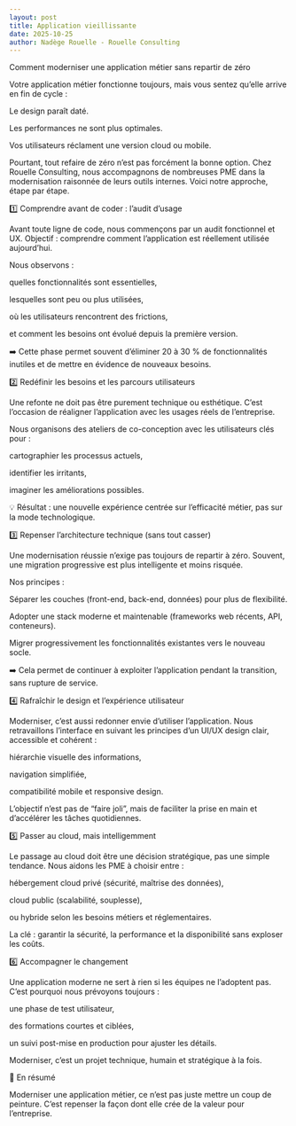 ```yaml
---
layout: post
title: Application vieillissante
date: 2025-10-25
author: Nadège Rouelle - Rouelle Consulting
---
```


Comment moderniser une application métier sans repartir de zéro


Votre application métier fonctionne toujours, mais vous sentez qu’elle arrive en fin de cycle :

Le design paraît daté.

Les performances ne sont plus optimales.

Vos utilisateurs réclament une version cloud ou mobile.

Pourtant, tout refaire de zéro n’est pas forcément la bonne option.
Chez Rouelle Consulting, nous accompagnons de nombreuses PME dans la modernisation raisonnée de leurs outils internes.
Voici notre approche, étape par étape.

1️⃣ Comprendre avant de coder : l’audit d’usage

Avant toute ligne de code, nous commençons par un audit fonctionnel et UX.
Objectif : comprendre comment l’application est réellement utilisée aujourd’hui.

Nous observons :

quelles fonctionnalités sont essentielles,

lesquelles sont peu ou plus utilisées,

où les utilisateurs rencontrent des frictions,

et comment les besoins ont évolué depuis la première version.

➡️ Cette phase permet souvent d’éliminer 20 à 30 % de fonctionnalités inutiles et de mettre en évidence de nouveaux besoins.

2️⃣ Redéfinir les besoins et les parcours utilisateurs

Une refonte ne doit pas être purement technique ou esthétique.
C’est l’occasion de réaligner l’application avec les usages réels de l’entreprise.

Nous organisons des ateliers de co-conception avec les utilisateurs clés pour :

cartographier les processus actuels,

identifier les irritants,

imaginer les améliorations possibles.

💡 Résultat : une nouvelle expérience centrée sur l’efficacité métier, pas sur la mode technologique.

3️⃣ Repenser l’architecture technique (sans tout casser)

Une modernisation réussie n’exige pas toujours de repartir à zéro.
Souvent, une migration progressive est plus intelligente et moins risquée.

Nos principes :

Séparer les couches (front-end, back-end, données) pour plus de flexibilité.

Adopter une stack moderne et maintenable (frameworks web récents, API, conteneurs).

Migrer progressivement les fonctionnalités existantes vers le nouveau socle.

➡️ Cela permet de continuer à exploiter l’application pendant la transition, sans rupture de service.

4️⃣ Rafraîchir le design et l’expérience utilisateur

Moderniser, c’est aussi redonner envie d’utiliser l’application.
Nous retravaillons l’interface en suivant les principes d’un UI/UX design clair, accessible et cohérent :

hiérarchie visuelle des informations,

navigation simplifiée,

compatibilité mobile et responsive design.

L’objectif n’est pas de “faire joli”, mais de faciliter la prise en main et d’accélérer les tâches quotidiennes.

5️⃣ Passer au cloud, mais intelligemment

Le passage au cloud doit être une décision stratégique, pas une simple tendance.
Nous aidons les PME à choisir entre :

hébergement cloud privé (sécurité, maîtrise des données),

cloud public (scalabilité, souplesse),

ou hybride selon les besoins métiers et réglementaires.

La clé : garantir la sécurité, la performance et la disponibilité sans exploser les coûts.

6️⃣ Accompagner le changement

Une application moderne ne sert à rien si les équipes ne l’adoptent pas.
C’est pourquoi nous prévoyons toujours :

une phase de test utilisateur,

des formations courtes et ciblées,

un suivi post-mise en production pour ajuster les détails.

Moderniser, c’est un projet technique, humain et stratégique à la fois.

🎯 En résumé

Moderniser une application métier, ce n’est pas juste mettre un coup de peinture.
C’est repenser la façon dont elle crée de la valeur pour l’entreprise.